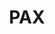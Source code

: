 ---
title: PAX
crosslinks:
- PaxPassExchange
- youtubefactsbot
- PAXChecker
- boardgames
- autourbanbot
- ffxiv
- PAXswag
- paxeast
- bostonbeer
- john_yukis_bots
- wow
- dndnext
- RandomActsOfGaming
- buildapc
- Seattle
- TheCTeam
- GameTrade
- ShadowBan
- 358137p
- chumpydo
---